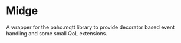 # Midge

A wrapper for the paho.mqtt library to provide decorator based event handling and some small QoL extensions. 
